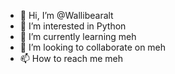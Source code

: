 - 👋 Hi, I’m @Wallibearalt
- 👀 I’m interested in Python
- 🌱 I’m currently learning meh
- 💞️ I’m looking to collaborate on meh
- 📫 How to reach me meh

<!---
Wallibearalt/Wallibearalt is a ✨ special ✨ repository because its `README.md` (this file) appears on your GitHub profile.
You can click the Preview link to take a look at your changes.
--->
